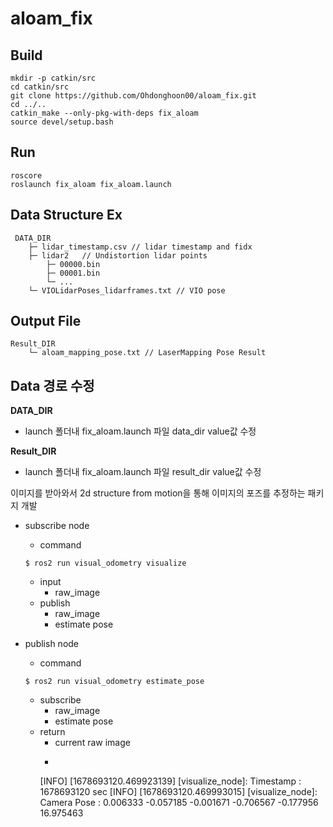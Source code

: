 # aloam_fix

## Build

```
mkdir -p catkin/src
cd catkin/src
git clone https://github.com/Ohdonghoon00/aloam_fix.git
cd ../..
catkin_make --only-pkg-with-deps fix_aloam
source devel/setup.bash
```

## Run

```
roscore
roslaunch fix_aloam fix_aloam.launch
```

## Data Structure Ex
```
 DATA_DIR
    ├─ lidar_timestamp.csv // lidar timestamp and fidx			
    ├─ lidar2	// Undistortion lidar points
    	├─ 00000.bin
    	├─ 00001.bin
    	└─ ...						
    └─ VIOLidarPoses_lidarframes.txt // VIO pose
```

## Output File
```
Result_DIR
    └─ aloam_mapping_pose.txt // LaserMapping Pose Result 
```

## Data 경로 수정

**DATA_DIR**
- launch 폴더내 fix_aloam.launch 파일 data_dir value값 수정

**Result_DIR**
- launch 폴더내 fix_aloam.launch 파일 result_dir value값 수정

이미지를 받아와서 2d structure from motion을 통해 이미지의 포즈를 추정하는 패키지 개발

* subscribe node
  * command
  ```
  $ ros2 run visual_odometry visualize
  ```
  * input
    * raw_image
  * publish
    * raw_image
    * estimate pose   

* publish node
  * command 
  ```
  $ ros2 run visual_odometry estimate_pose
  ```
  * subscribe
    * raw_image
    * estimate pose
  * return
    * current raw image
    * ```
    [INFO] [1678693120.469923139] [visualize_node]:  Timestamp : 1678693120 sec
    [INFO] [1678693120.469993015] [visualize_node]:  Camera Pose : 0.006333 -0.057185 -0.001671 -0.706567 -0.177956 16.975463
    ```
